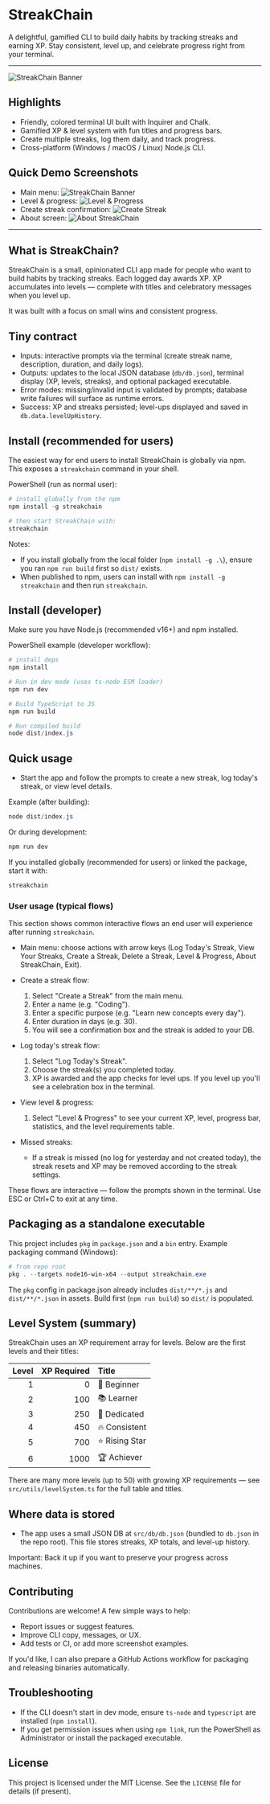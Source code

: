 # StreakChain

A delightful, gamified CLI to build daily habits by tracking streaks and earning XP. Stay consistent, level up, and celebrate progress right from your terminal.

---

![StreakChain Banner](https://github.com/Mohammad-Yaseen69/StreakChain/raw/main/assets/screenshots/main-menu.png)

## Highlights

- Friendly, colored terminal UI built with Inquirer and Chalk.
- Gamified XP & level system with fun titles and progress bars.
- Create multiple streaks, log them daily, and track progress.
- Cross-platform (Windows / macOS / Linux) Node.js CLI.

## Quick Demo Screenshots
- Main menu: ![StreakChain Banner](https://github.com/Mohammad-Yaseen69/StreakChain/raw/main/assets/screenshots/main-menu.png)
- Level & progress: ![Level & Progress](https://github.com/Mohammad-Yaseen69/StreakChain/raw/main/assets/screenshots/level-details.png)
- Create streak confirmation: ![Create Streak](https://github.com/Mohammad-Yaseen69/StreakChain/raw/main/assets/screenshots/create-streak.png)
- About screen: ![About StreakChain](https://github.com/Mohammad-Yaseen69/StreakChain/raw/main/assets/screenshots/about.png)


---

## What is StreakChain?

StreakChain is a small, opinionated CLI app made for people who want to build habits by tracking streaks. Each logged day awards XP. XP accumulates into levels — complete with titles and celebratory messages when you level up.

It was built with a focus on small wins and consistent progress.

## Tiny contract

- Inputs: interactive prompts via the terminal (create streak name, description, duration, and daily logs).
- Outputs: updates to the local JSON database (`db/db.json`), terminal display (XP, levels, streaks), and optional packaged executable.
- Error modes: missing/invalid input is validated by prompts; database write failures will surface as runtime errors.
- Success: XP and streaks persisted; level-ups displayed and saved in `db.data.levelUpHistory`.

## Install (recommended for users)

The easiest way for end users to install StreakChain is globally via npm. This exposes a `streakchain` command in your shell.

PowerShell (run as normal user):

```powershell
# install globally from the npm 
npm install -g streakchain

# then start StreakChain with:
streakchain
```

Notes:
- If you install globally from the local folder (`npm install -g .\`), ensure you ran `npm run build` first so `dist/` exists.
- When published to npm, users can install with `npm install -g streakchain` and then run `streakchain`.

## Install (developer)

Make sure you have Node.js (recommended v16+) and npm installed.

PowerShell example (developer workflow):

```powershell
# install deps
npm install

# Run in dev mode (uses ts-node ESM loader)
npm run dev

# Build TypeScript to JS
npm run build

# Run compiled build
node dist/index.js
```

## Quick usage

- Start the app and follow the prompts to create a new streak, log today's streak, or view level details.

Example (after building):

```powershell
node dist/index.js
```

Or during development:

```powershell
npm run dev
```

If you installed globally (recommended for users) or linked the package, start it with:

```powershell
streakchain
```

### User usage (typical flows)

This section shows common interactive flows an end user will experience after running `streakchain`.

- Main menu: choose actions with arrow keys (Log Today's Streak, View Your Streaks, Create a Streak, Delete a Streak, Level & Progress, About StreakChain, Exit).

- Create a streak flow:
	1. Select "Create a Streak" from the main menu.
	2. Enter a name (e.g. "Coding").
	3. Enter a specific purpose (e.g. "Learn new concepts every day").
	4. Enter duration in days (e.g. 30).
	5. You will see a confirmation box and the streak is added to your DB.

- Log today's streak flow:
	1. Select "Log Today's Streak".
	2. Choose the streak(s) you completed today.
	3. XP is awarded and the app checks for level ups. If you level up you'll see a celebration box in the terminal.

- View level & progress:
	1. Select "Level & Progress" to see your current XP, level, progress bar, statistics, and the level requirements table.

- Missed streaks:
	- If a streak is missed (no log for yesterday and not created today), the streak resets and XP may be removed according to the streak settings.

These flows are interactive — follow the prompts shown in the terminal. Use ESC or Ctrl+C to exit at any time.

## Packaging as a standalone executable

This project includes `pkg` in `package.json` and a `bin` entry. Example packaging command (Windows):

```powershell
# from repo root
pkg . --targets node16-win-x64 --output streakchain.exe
```

The `pkg` config in package.json already includes `dist/**/*.js` and `dist/**/*.json` in assets. Build first (`npm run build`) so `dist/` is populated.

## Level System (summary)

StreakChain uses an XP requirement array for levels. Below are the first levels and their titles:

| Level | XP Required | Title |
|-------:|-----------:|:------|
| 1 | 0 | 🌱 Beginner |
| 2 | 100 | 📚 Learner |
| 3 | 250 | 💪 Dedicated |
| 4 | 450 | 🔥 Consistent |
| 5 | 700 | ⭐ Rising Star |
| 6 | 1000 | 🏆 Achiever |

There are many more levels (up to 50) with growing XP requirements — see `src/utils/levelSystem.ts` for the full table and titles.

## Where data is stored

- The app uses a small JSON DB at `src/db/db.json` (bundled to `db.json` in the repo root). This file stores streaks, XP totals, and level-up history.

Important: Back it up if you want to preserve your progress across machines.

## Contributing

Contributions are welcome! A few simple ways to help:

- Report issues or suggest features.
- Improve CLI copy, messages, or UX.
- Add tests or CI, or add more screenshot examples.

If you'd like, I can also prepare a GitHub Actions workflow for packaging and releasing binaries automatically.

## Troubleshooting

- If the CLI doesn't start in dev mode, ensure `ts-node` and `typescript` are installed (`npm install`).
- If you get permission issues when using `npm link`, run the PowerShell as Administrator or install the packaged executable.

## License

This project is licensed under the MIT License. See the `LICENSE` file for details (if present).


